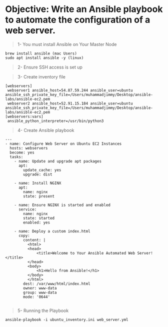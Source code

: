 # Objective: Write an Ansible playbook to automate the configuration of a web server.

> 1- You must install Ansible on Your Master Node

    brew install ansible (mac Users)
    sudo apt install ansible -y (linux)

> 2- Ensure SSH access is set up

> 3- Create inventory file

```
[webservers]
 webserver1 ansible_host=54.87.59.244 ansible_user=ubuntu ansible_ssh_private_key_file=/Users/muhammadjimmy/Desktop/ansible-labs/ansible-ec2.pem
 webserver2 ansible_host=52.91.15.184 ansible_user=ubuntu ansible_ssh_private_key_file=/Users/muhammadjimmy/Desktop/ansible-labs/ansible-ec2.pem
[webservers:vars]
 ansible_python_interpreter=/usr/bin/python3
```

> 4- Create Ansible playbook

```
---
- name: Configure Web Server on Ubuntu EC2 Instances
  hosts: webservers
  become: yes
  tasks:
    - name: Update and upgrade apt packages
      apt:
        update_cache: yes
        upgrade: dist

    - name: Install NGINX
      apt:
        name: nginx
        state: present

    - name: Ensure NGINX is started and enabled
      service:
        name: nginx
        state: started
        enabled: yes

    - name: Deploy a custom index.html
      copy:
        content: |
          <html>
          <head>
              <title>Welcome to Your Ansible Automated Web Server!</title>
          </head>
          <body>
              <h1>Hello from Ansible!</h1>
          </body>
          </html>
        dest: /var/www/html/index.html
        owner: www-data
        group: www-data
        mode: '0644'


```

> 5- Running the Playbook

    ansible-playbook -i ubuntu_inventory.ini web_server.yml
